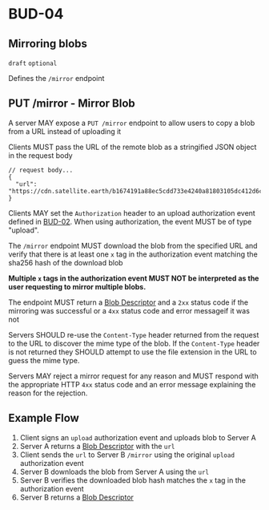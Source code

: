 # BUD-04

## Mirroring blobs

`draft` `optional`

Defines the `/mirror` endpoint

## PUT /mirror - Mirror Blob

A server MAY expose a `PUT /mirror` endpoint to allow users to copy a blob from a URL instead of uploading it

Clients MUST pass the URL of the remote blob as a stringified JSON object in the request body

```jsonc
// request body...
{
  "url": "https://cdn.satellite.earth/b1674191a88ec5cdd733e4240a81803105dc412d6c6708d53ab94fc248f4f553.pdf"
}
```

Clients MAY set the `Authorization` header to an upload authorization event defined in [BUD-02](./02.md#upload-authorization-required). When using authorization, the event MUST be of type "upload".

The `/mirror` endpoint MUST download the blob from the specified URL and verify that there is at least one `x` tag in the authorization event matching the sha256 hash of the download blob

**Multiple `x` tags in the authorization event MUST NOT be interpreted as the user requesting to mirror multiple blobs.**

The endpoint MUST return a [Blob Descriptor](#blob-descriptor) and a `2xx` status code if the mirroring was successful or a `4xx` status code and error messageif it was not

Servers SHOULD re-use the `Content-Type` header returned from the request to the URL to discover the mime type of the blob. If the `Content-Type` header is not returned they SHOULD attempt to use the file extension in the URL to guess the mime type.

Servers MAY reject a mirror request for any reason and MUST respond with the appropriate HTTP `4xx` status code and an error message explaining the reason for the rejection.

## Example Flow

1. Client signs an `upload` authorization event and uploads blob to Server A
1. Server A returns a [Blob Descriptor](./02.md#blob-descriptor) with the `url`
1. Client sends the `url` to Server B `/mirror` using the original `upload` authorization event
1. Server B downloads the blob from Server A using the `url`
1. Server B verifies the downloaded blob hash matches the `x` tag in the authorization event
1. Server B returns a [Blob Descriptor](./02.md#blob-descriptor)
